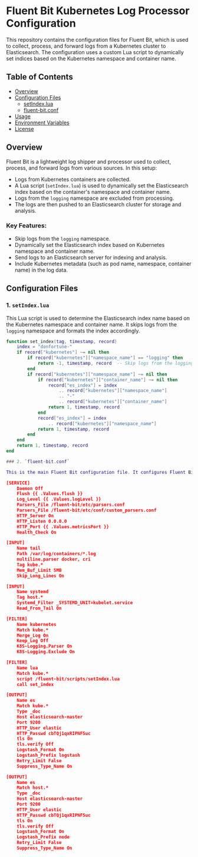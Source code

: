 # Fluent Bit Kubernetes Log Processor Configuration

This repository contains the configuration files for Fluent Bit, which is used to collect, process, and forward logs from a Kubernetes cluster to Elasticsearch. The configuration uses a custom Lua script to dynamically set indices based on the Kubernetes namespace and container name.

## Table of Contents

- [Overview](#overview)
- [Configuration Files](#configuration-files)
  - [setIndex.lua](#setindexlua)
  - [fluent-bit.conf](#fluent-bitconf)
- [Usage](#usage)
- [Environment Variables](#environment-variables)
- [License](#license)

## Overview

Fluent Bit is a lightweight log shipper and processor used to collect, process, and forward logs from various sources. In this setup:

- Logs from Kubernetes containers are collected.
- A Lua script (`setIndex.lua`) is used to dynamically set the Elasticsearch index based on the container's namespace and container name.
- Logs from the `logging` namespace are excluded from processing.
- The logs are then pushed to an Elasticsearch cluster for storage and analysis.

### Key Features:
- Skip logs from the `logging` namespace.
- Dynamically set the Elasticsearch index based on Kubernetes namespace and container name.
- Send logs to an Elasticsearch server for indexing and analysis.
- Include Kubernetes metadata (such as pod name, namespace, container name) in the log data.

## Configuration Files

### 1. `setIndex.lua`

This Lua script is used to determine the Elasticsearch index name based on the Kubernetes namespace and container name. It skips logs from the `logging` namespace and formats the index accordingly.

```lua
function set_index(tag, timestamp, record)
    index = "donfortune-"
    if record["kubernetes"] ~= nil then
        if record["kubernetes"]["namespace_name"] == "logging" then
            return -1, timestamp, record  -- Skip logs from the logging namespace
        end
        if record["kubernetes"]["namespace_name"] ~= nil then
            if record["kubernetes"]["container_name"] ~= nil then
                record["es_index"] = index
                    .. record["kubernetes"]["namespace_name"]
                    .. "-"
                    .. record["kubernetes"]["container_name"]
                return 1, timestamp, record
            end
            record["es_index"] = index
                .. record["kubernetes"]["namespace_name"]
            return 1, timestamp, record
        end
    end
    return 1, timestamp, record
end

### 2. `fluent-bit.conf`

This is the main Fluent Bit configuration file. It configures Fluent Bit's service settings, input sources (log files), filters (Lua script, Kubernetes metadata), and output destinations (Elasticsearch).

[SERVICE]
    Daemon Off
    Flush {{ .Values.flush }}
    Log_Level {{ .Values.logLevel }}
    Parsers_File /fluent-bit/etc/parsers.conf
    Parsers_File /fluent-bit/etc/conf/custom_parsers.conf
    HTTP_Server On
    HTTP_Listen 0.0.0.0
    HTTP_Port {{ .Values.metricsPort }}
    Health_Check On

[INPUT]
    Name tail
    Path /var/log/containers/*.log
    multiline.parser docker, cri
    Tag kube.*
    Mem_Buf_Limit 5MB
    Skip_Long_Lines On

[INPUT]
    Name systemd
    Tag host.*
    Systemd_Filter _SYSTEMD_UNIT=kubelet.service
    Read_From_Tail On

[FILTER]
    Name kubernetes
    Match kube.*
    Merge_Log On
    Keep_Log Off
    K8S-Logging.Parser On
    K8S-Logging.Exclude On

[FILTER]
    Name lua
    Match kube.*
    script /fluent-bit/scripts/setIndex.lua
    call set_index

[OUTPUT]
    Name es
    Match kube.*
    Type _doc
    Host elasticsearch-master
    Port 9200
    HTTP_User elastic
    HTTP_Passwd cbTQj1qxRIPNF5uc
    tls On
    tls.verify Off
    Logstash_Format On
    Logstash_Prefix logstash
    Retry_Limit False
    Suppress_Type_Name On

[OUTPUT]
    Name es
    Match host.*
    Type _doc
    Host elasticsearch-master
    Port 9200
    HTTP_User elastic
    HTTP_Passwd cbTQj1qxRIPNF5uc
    tls On
    tls.verify Off
    Logstash_Format On
    Logstash_Prefix node
    Retry_Limit False
    Suppress_Type_Name On

